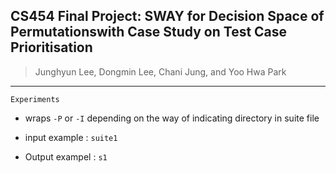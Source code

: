 ## CS454 Final Project: SWAY for Decision Space of Permutationswith Case Study on Test Case Prioritisation

> Junghyun Lee, Dongmin Lee, Chani Jung, and Yoo Hwa Park
> 
---

`Experiments` 

* wraps `-P` or `-I` depending on the way of indicating directory in suite file

* input example : `suite1`
* Output exampel : `s1`
